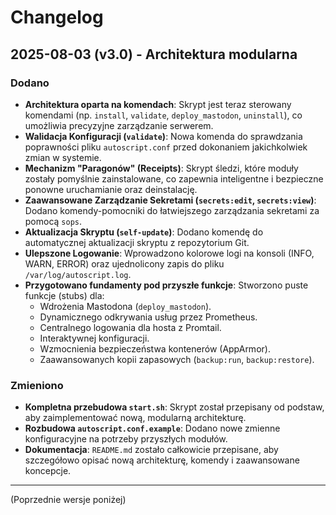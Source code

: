 # Changelog

## 2025-08-03 (v3.0) - Architektura modularna

### Dodano

- **Architektura oparta na komendach**: Skrypt jest teraz sterowany komendami (np. `install`, `validate`, `deploy_mastodon`, `uninstall`), co umożliwia precyzyjne zarządzanie serwerem.
- **Walidacja Konfiguracji (`validate`)**: Nowa komenda do sprawdzania poprawności pliku `autoscript.conf` przed dokonaniem jakichkolwiek zmian w systemie.
- **Mechanizm "Paragonów" (Receipts)**: Skrypt śledzi, które moduły zostały pomyślnie zainstalowane, co zapewnia inteligentne i bezpieczne ponowne uruchamianie oraz deinstalację.
- **Zaawansowane Zarządzanie Sekretami (`secrets:edit`, `secrets:view`)**: Dodano komendy-pomocniki do łatwiejszego zarządzania sekretami za pomocą `sops`.
- **Aktualizacja Skryptu (`self-update`)**: Dodano komendę do automatycznej aktualizacji skryptu z repozytorium Git.
- **Ulepszone Logowanie**: Wprowadzono kolorowe logi na konsoli (INFO, WARN, ERROR) oraz ujednolicony zapis do pliku `/var/log/autoscript.log`.
- **Przygotowano fundamenty pod przyszłe funkcje**: Stworzono puste funkcje (stubs) dla:
  - Wdrożenia Mastodona (`deploy_mastodon`).
  - Dynamicznego odkrywania usług przez Prometheus.
  - Centralnego logowania dla hosta z Promtail.
  - Interaktywnej konfiguracji.
  - Wzmocnienia bezpieczeństwa kontenerów (AppArmor).
  - Zaawansowanych kopii zapasowych (`backup:run`, `backup:restore`).

### Zmieniono

- **Kompletna przebudowa `start.sh`**: Skrypt został przepisany od podstaw, aby zaimplementować nową, modularną architekturę.
- **Rozbudowa `autoscript.conf.example`**: Dodano nowe zmienne konfiguracyjne na potrzeby przyszłych modułów.
- **Dokumentacja**: `README.md` zostało całkowicie przepisane, aby szczegółowo opisać nową architekturę, komendy i zaawansowane koncepcje.

---

(Poprzednie wersje poniżej)
